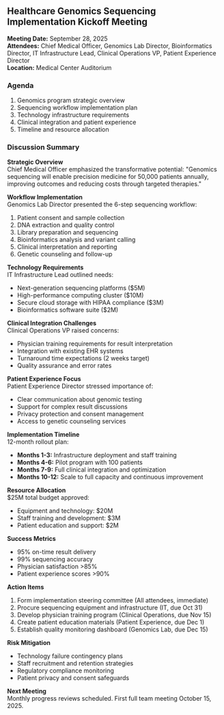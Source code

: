 ## Healthcare Genomics Sequencing Implementation Kickoff Meeting

**Meeting Date:** September 28, 2025  
**Attendees:** Chief Medical Officer, Genomics Lab Director, Bioinformatics Director, IT Infrastructure Lead, Clinical Operations VP, Patient Experience Director  
**Location:** Medical Center Auditorium  

### Agenda
1. Genomics program strategic overview
2. Sequencing workflow implementation plan
3. Technology infrastructure requirements
4. Clinical integration and patient experience
5. Timeline and resource allocation

### Discussion Summary

**Strategic Overview**  
Chief Medical Officer emphasized the transformative potential: "Genomics sequencing will enable precision medicine for 50,000 patients annually, improving outcomes and reducing costs through targeted therapies."

**Workflow Implementation**  
Genomics Lab Director presented the 6-step sequencing workflow:
1. Patient consent and sample collection
2. DNA extraction and quality control
3. Library preparation and sequencing
4. Bioinformatics analysis and variant calling
5. Clinical interpretation and reporting
6. Genetic counseling and follow-up

**Technology Requirements**  
IT Infrastructure Lead outlined needs:
- Next-generation sequencing platforms ($5M)
- High-performance computing cluster ($10M)
- Secure cloud storage with HIPAA compliance ($3M)
- Bioinformatics software suite ($2M)

**Clinical Integration Challenges**  
Clinical Operations VP raised concerns:
- Physician training requirements for result interpretation
- Integration with existing EHR systems
- Turnaround time expectations (2 weeks target)
- Quality assurance and error rates

**Patient Experience Focus**  
Patient Experience Director stressed importance of:
- Clear communication about genomic testing
- Support for complex result discussions
- Privacy protection and consent management
- Access to genetic counseling services

**Implementation Timeline**  
12-month rollout plan:
- **Months 1-3:** Infrastructure deployment and staff training
- **Months 4-6:** Pilot program with 100 patients
- **Months 7-9:** Full clinical integration and optimization
- **Months 10-12:** Scale to full capacity and continuous improvement

**Resource Allocation**  
$25M total budget approved:
- Equipment and technology: $20M
- Staff training and development: $3M
- Patient education and support: $2M

**Success Metrics**
- 95% on-time result delivery
- 99% sequencing accuracy
- Physician satisfaction >85%
- Patient experience scores >90%

**Action Items**
1. Form implementation steering committee (All attendees, immediate)
2. Procure sequencing equipment and infrastructure (IT, due Oct 31)
3. Develop physician training program (Clinical Operations, due Nov 15)
4. Create patient education materials (Patient Experience, due Dec 1)
5. Establish quality monitoring dashboard (Genomics Lab, due Dec 15)

**Risk Mitigation**
- Technology failure contingency plans
- Staff recruitment and retention strategies
- Regulatory compliance monitoring
- Patient privacy and consent safeguards

**Next Meeting**  
Monthly progress reviews scheduled. First full team meeting October 15, 2025.